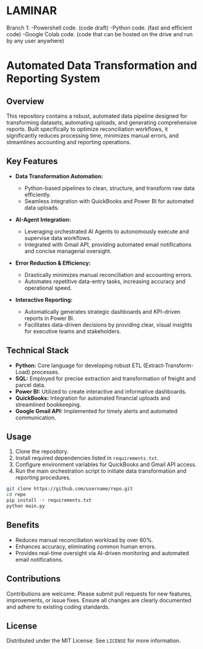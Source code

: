 # LAMINAR

Branch 1: 
  -Powershell code. (code draft)
  -Python code. (fast and efficient code) 
  -Google Colab code. (code that can be hosted on the drive and run by any user anywhere) 
  # Automated Data Transformation and Reporting System



## Overview

This repository contains a robust, automated data pipeline designed for transforming datasets, automating uploads, and generating comprehensive reports. Built specifically to optimize reconciliation workflows, it significantly reduces processing time, minimizes manual errors, and streamlines accounting and reporting operations.

## Key Features

- **Data Transformation Automation:**
  - Python-based pipelines to clean, structure, and transform raw data efficiently.
  - Seamless integration with QuickBooks and Power BI for automated data uploads.

- **AI-Agent Integration:**
  - Leveraging orchestrated AI Agents to autonomously execute and supervise data workflows.
  - Integrated with Gmail API, providing automated email notifications and concise managerial oversight.

- **Error Reduction & Efficiency:**
  - Drastically minimizes manual reconciliation and accounting errors.
  - Automates repetitive data-entry tasks, increasing accuracy and operational speed.

- **Interactive Reporting:**
  - Automatically generates strategic dashboards and KPI-driven reports in Power BI.
  - Facilitates data-driven decisions by providing clear, visual insights for executive teams and stakeholders.

## Technical Stack

- **Python:** Core language for developing robust ETL (Extract-Transform-Load) processes.
- **SQL:** Employed for precise extraction and transformation of freight and parcel data.
- **Power BI:** Utilized to create interactive and informative dashboards.
- **QuickBooks:** Integration for automated financial uploads and streamlined bookkeeping.
- **Google Gmail API:** Implemented for timely alerts and automated communication.

## Usage

1. Clone the repository.
2. Install required dependencies listed in `requirements.txt`.
3. Configure environment variables for QuickBooks and Gmail API access.
4. Run the main orchestration script to initiate data transformation and reporting procedures.

```bash
git clone https://github.com/username/repo.git
cd repo
pip install -r requirements.txt
python main.py
```

## Benefits

- Reduces manual reconciliation workload by over 60%.
- Enhances accuracy, eliminating common human errors.
- Provides real-time oversight via AI-driven monitoring and automated email notifications.

## Contributions

Contributions are welcome. Please submit pull requests for new features, improvements, or issue fixes. Ensure all changes are clearly documented and adhere to existing coding standards.

## License

Distributed under the MIT License. See `LICENSE` for more information.

